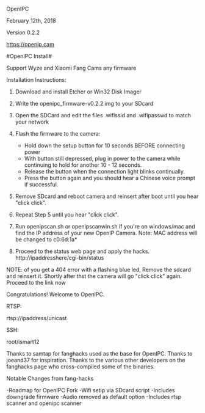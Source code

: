 OpenIPC

February 12th, 2018

Version 0.2.2

https://openip.cam


#OpenIPC Install#

Support Wyze and Xiaomi Fang Cams any firmware


Installation Instructions:


1. Download and install Etcher or Win32 Disk Imager

2. Write the openipc_firmware-v0.2.2.img to your SDcard

3. Open the SDCard and edit the files .wifissid and .wifipasswd to match your network

4. Flash the firmware to the camera:


    - Hold down the setup button for 10 seconds BEFORE connecting power
    - With button still depressed, plug in power to the camera while continuing to hold for another 10 - 12 seconds.
    - Release the button when the connection light blinks continually.
    - Press the button again and you should hear a Chinese voice prompt if successful.


5. Remove SDcard and reboot camera and reinsert after boot until you hear "click click".

6. Repeat Step 5 until you hear "click click".

7. Run openipscan.sh or openipscanwin.sh if you're on windows/mac and find the IP address of your new OpenIP Camera. Note: MAC address will be changed to c0:6d:1a*

8. Proceed to the status web page and apply the hacks. http://ipaddresshere/cgi-bin/status 

NOTE: of you get a 404 error with a flashing blue led, Remove the sdcard and reinsert it. Shortly after thst the camera will go "click click" again. Proceed to the link now



Congratulations! Welcome to OpenIPC.


RTSP:

rtsp://ipaddress/unicast


SSH:

root/ismart12



Thanks to samtap for fanghacks used as the base for OpenIPC. Thanks to joeand37 for inspiration. Thanks to the various other developers on the fanghacks page who cross-compiled some of the binaries.


Notable Changes from fang-hacks

-Roadmap for OpenIPC Fork
-Wifi setip via SDcard script
-Includes downgrade firmware
-Audio removed as default option
-Includes rtsp scanner and openipc scanner
